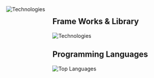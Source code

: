 <div style="display: flex;">
  <div style="margin-right: 20px;">
    <img src="https://skillicons.dev/icons?i=js,typescript,php,html,css,sass" alt="Technologies" />
    
  </div>
  
  <div>
    <h2>Frame Works & Library</h2>
    <img src="https://skillicons.dev/icons?i=react,nodejs,express,laravel,tailwind" alt="Technologies" />
    <h2>Programming Languages</h2>
    <img src="https://github-readme-stats.vercel.app/api/top-langs?username=Takuro-U&theme=aura&show_icons=true&locale=en&layout=compact" alt="Top Languages" />
  </div>
</div>

  


<!--
**Takuro-U/Takuro-U** is a ✨ _special_ ✨ repository because its `README.md` (this file) appears on your GitHub profile.

Here are some ideas to get you started:

- 🔭 I’m currently working on ...
- 🌱 I’m currently learning ...
- 👯 I’m looking to collaborate on ...
- 🤔 I’m looking for help with ...
- 💬 Ask me about ...
- 📫 How to reach me: ...
- 😄 Pronouns: ...
- ⚡ Fun fact: ...
-->


